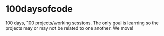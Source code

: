 # 100daysofcode

100 days, 100 projects/working sessions. The only goal is learning so the projects may or may not be related to one another. We move!
